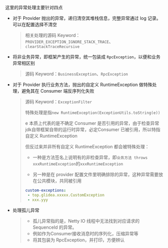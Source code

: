 这里的异常处理主要针对四点

* 对于 Provider 抛出的异常，递归清空其堆栈信息，完整异常通过 log 记录。可以在配置选择不清空

  > 相关处理的源码 Keyword：`PROVIDER_EXCEPTION_IGNORE_STACK_TRACE`、`clearStackTraceRecursive`

* 将非业务异常，即框架产生的异常，统一包装成 `RpcException`，以便和业务异常相区别

  >源码 Keyword：`BusinessException`、`RpcException`

* 对于 Provider 执行业务方法，抛出的自定义 RuntimeException 做特殊处理，避免其在 Consumer 端反序列化失败

  >源码 Keyword：`ExceptionFilter`
  >
  >特殊处理是指`new RuntimeException(ExceptionUtils.toString(e))`
  >
  >e 本质上代表的是不确定 Consumer 是否引用的异常，由于检查异常jdk自带框架自带的运行时异常，必定Consumer 已被引用，所以特指自定义 RuntimeException
  >
  >但反过来并非所有自定义 RuntimeException 都会被特殊处理：
  >
  >* 一种是方法签名上说明有的非检查异常，即`业务方法 throws xxxRuntimeException`的`xxxRuntimeException`
  >
  >* 另一种是在 provider 配置文件里明确排除的异常，这种异常需要放在公共模块，共同被引用
  >
  >  ```yaml
  >  custom-exceptions:
  >   - top.glidea.xxxxx.CustomException
  >   - xxx.yyy
  >  ```
* 处理孤儿异常
  >  * 孤儿异常指的是，Netty IO 线程中无法找到对应请求的 SequenceId 的异常。
  >  * 例如作为Consumer接收消息时的序列化，压缩异常等
  >  * 将其包装为 RpcException，并打印，方便辨认